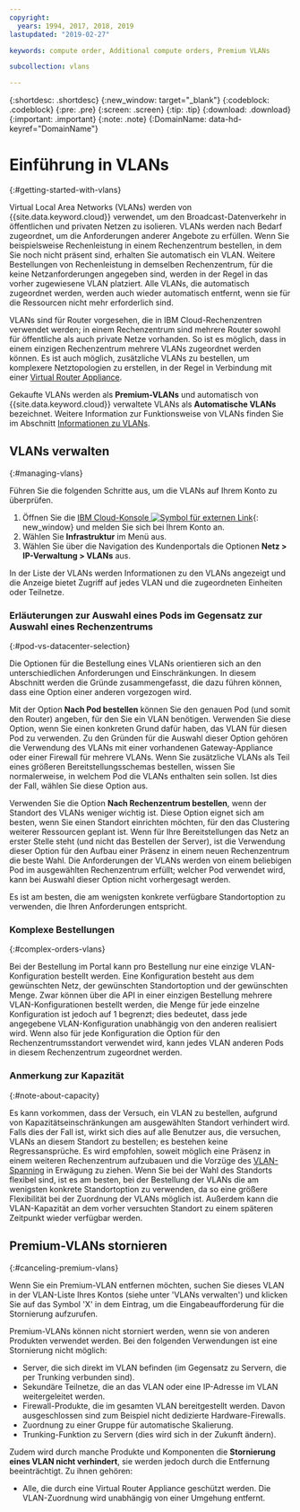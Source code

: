 ```yaml
---
copyright:
  years: 1994, 2017, 2018, 2019
lastupdated: "2019-02-27"

keywords: compute order, Additional compute orders, Premium VLANs

subcollection: vlans

---
```


{:shortdesc: .shortdesc}
{:new_window: target="_blank"}
{:codeblock: .codeblock}
{:pre: .pre}
{:screen: .screen}
{:tip: .tip}
{:download: .download}
{:important: .important}
{:note: .note}
{:DomainName: data-hd-keyref="DomainName"}

# Einführung in VLANs
{:#getting-started-with-vlans}

Virtual Local Area Networks (VLANs) werden von {{site.data.keyword.cloud}} verwendet, um den Broadcast-Datenverkehr in öffentlichen und privaten Netzen zu isolieren. VLANs werden nach Bedarf zugeordnet, um die Anforderungen anderer Angebote zu erfüllen. Wenn Sie beispielsweise Rechenleistung in einem Rechenzentrum bestellen, in dem Sie noch nicht präsent sind, erhalten Sie automatisch ein VLAN. Weitere Bestellungen von Rechenleistung in demselben Rechenzentrum, für die keine Netzanforderungen angegeben sind, werden in der Regel in das vorher zugewiesene VLAN platziert. Alle VLANs, die automatisch zugeordnet werden, werden auch wieder automatisch entfernt, wenn sie für die Ressourcen nicht mehr erforderlich sind.

VLANs sind für Router vorgesehen, die in IBM Cloud-Rechenzentren verwendet werden; in einem Rechenzentrum sind mehrere Router sowohl für öffentliche als auch private Netze vorhanden. So ist es möglich, dass in einem einzigen Rechenzentrum mehrere VLANs zugeordnet werden können. Es ist auch möglich, zusätzliche VLANs zu bestellen, um komplexere Netztopologien zu erstellen, in der Regel in Verbindung mit einer [Virtual Router Appliance](/docs/infrastructure/virtual-router-appliance?topic=virtual-router-appliance-getting-started-with-ibm-virtual-router-appliance).

Gekaufte VLANs werden als **Premium-VLANs** und automatisch von {{site.data.keyword.cloud}} verwaltete VLANs als **Automatische VLANs** bezeichnet. Weitere Information zur Funktionsweise von VLANs finden Sie im Abschnitt [Informationen zu VLANs](/docs/infrastructure/vlans?topic=vlans-about-vlans).


## VLANs verwalten
{:#managing-vlans}

Führen Sie die folgenden Schritte aus, um die VLANs auf Ihrem Konto zu überprüfen.

  1. Öffnen Sie die [IBM Cloud-Konsole ![Symbol für externen Link](../../icons/launch-glyph.svg "Symbol für externen Link")](https://{DomainName}/){: new_window} und melden Sie sich bei Ihrem Konto an.
  2. Wählen Sie **Infrastruktur** im Menü aus.
  3. Wählen Sie über die Navigation des Kundenportals die Optionen **Netz > IP-Verwaltung > VLANs** aus.

In der Liste der VLANs werden Informationen zu den VLANs angezeigt und die Anzeige bietet Zugriff auf jedes VLAN und die zugeordneten Einheiten oder Teilnetze. 

### Erläuterungen zur Auswahl eines Pods im Gegensatz zur Auswahl eines Rechenzentrums
{:#pod-vs-datacenter-selection}

Die Optionen für die Bestellung eines VLANs orientieren sich an den unterschiedlichen Anforderungen und Einschränkungen. In diesem Abschnitt werden die Gründe zusammengefasst, die dazu führen können, dass eine Option einer anderen vorgezogen wird.

Mit der Option **Nach Pod bestellen** können Sie den genauen Pod (und somit den Router) angeben, für den Sie ein VLAN benötigen. Verwenden Sie diese Option, wenn Sie einen konkreten Grund dafür haben, das VLAN für diesen Pod zu verwenden. Zu den Gründen für die Auswahl dieser Option gehören die Verwendung des VLANs mit einer vorhandenen Gateway-Appliance oder einer Firewall für mehrere VLANs. Wenn Sie zusätzliche VLANs als Teil eines größeren Bereitstellungsschemas bestellen, wissen Sie normalerweise, in welchem Pod die VLANs enthalten sein sollen. Ist dies der Fall, wählen Sie diese Option aus.

Verwenden Sie die Option **Nach Rechenzentrum bestellen**, wenn der Standort des VLANs weniger wichtig ist. Diese Option eignet sich am besten, wenn Sie einen Standort einrichten möchten, für den das Clustering weiterer Ressourcen geplant ist. Wenn für Ihre Bereitstellungen das Netz an erster Stelle steht (und nicht das Bestellen der Server), ist die Verwendung dieser Option für den Aufbau einer Präsenz in einem neuen Rechenzentrum die beste Wahl. Die Anforderungen der VLANs werden von einem beliebigen Pod im ausgewählten Rechenzentrum erfüllt; welcher Pod verwendet wird, kann bei Auswahl dieser Option nicht vorhergesagt werden.

Es ist am besten, die am wenigsten konkrete verfügbare Standortoption zu verwenden, die Ihren Anforderungen entspricht.

### Komplexe Bestellungen
{:#complex-orders-vlans}

Bei der Bestellung im Portal kann pro Bestellung nur eine einzige VLAN-Konfiguration bestellt werden. Eine Konfiguration besteht aus dem gewünschten Netz, der gewünschten Standortoption und der gewünschten Menge. Zwar können über die API in einer einzigen Bestellung mehrere VLAN-Konfigurationen bestellt werden, die Menge für jede einzelne Konfiguration ist jedoch auf 1 begrenzt; dies bedeutet, dass jede angegebene VLAN-Konfiguration unabhängig von den anderen realisiert wird. Wenn also für jede Konfiguration die Option für den Rechenzentrumsstandort verwendet wird, kann jedes VLAN anderen Pods in diesem Rechenzentrum zugeordnet werden.

### Anmerkung zur Kapazität
{:#note-about-capacity}

Es kann vorkommen, dass der Versuch, ein VLAN zu bestellen, aufgrund von Kapazitätseinschränkungen am ausgewählten Standort verhindert wird. Falls dies der Fall ist, wirkt sich dies auf alle Benutzer aus, die versuchen, VLANs an diesem Standort zu bestellen; es bestehen keine Regressansprüche. Es wird empfohlen, soweit möglich eine Präsenz in einem weiteren Rechenzentrum aufzubauen und die Vorzüge des [VLAN-Spanning](/docs/infrastructure/vlans?topic=vlans-vlan-spanning) in Erwägung zu ziehen. Wenn Sie bei der Wahl des Standorts flexibel sind, ist es am besten, bei der Bestellung der VLANs die am wenigsten konkrete Standortoption zu verwenden, da so eine größere Flexibilität bei der Zuordnung der VLANs möglich ist. Außerdem kann die VLAN-Kapazität an dem vorher versuchten Standort zu einem späteren Zeitpunkt wieder verfügbar werden.


## Premium-VLANs stornieren
{:#canceling-premium-vlans}

Wenn Sie ein Premium-VLAN entfernen möchten, suchen Sie dieses VLAN in der VLAN-Liste Ihres Kontos (siehe unter 'VLANs verwalten') und klicken Sie auf das Symbol 'X' in dem Eintrag, um die Eingabeaufforderung für die Stornierung aufzurufen.

Premium-VLANs können nicht storniert werden, wenn sie von anderen Produkten verwendet werden. Bei den folgenden Verwendungen ist eine Stornierung nicht möglich:

  * Server, die sich direkt im VLAN befinden (im Gegensatz zu Servern, die per Trunking verbunden sind).
  * Sekundäre Teilnetze, die an das VLAN oder eine IP-Adresse im VLAN weitergeleitet werden.
  * Firewall-Produkte, die im gesamten VLAN bereitgestellt werden. Davon ausgeschlossen sind zum Beispiel nicht dedizierte Hardware-Firewalls.
  * Zuordnung zu einer Gruppe für automatische Skalierung.
  * Trunking-Funktion zu Servern (dies wird sich in der Zukunft ändern).

Zudem wird durch manche Produkte und Komponenten die **Stornierung eines VLAN nicht verhindert**, sie werden jedoch durch die Entfernung beeinträchtigt. Zu ihnen gehören:

  * Alle, die durch eine Virtual Router Appliance geschützt werden. Die VLAN-Zuordnung wird unabhängig von einer Umgehung entfernt.
